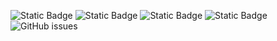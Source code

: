 ![Static Badge](https://img.shields.io/badge/blacklists-60-000000) ![Static Badge](https://img.shields.io/badge/blacklisted-3044528-cc0000) ![Static Badge](https://img.shields.io/badge/whitelisted-2242-00CC00) ![Static Badge](https://img.shields.io/badge/streaming_blacklist-28106-000000) ![GitHub issues](https://img.shields.io/github/issues/fabriziosalmi/blacklists)
